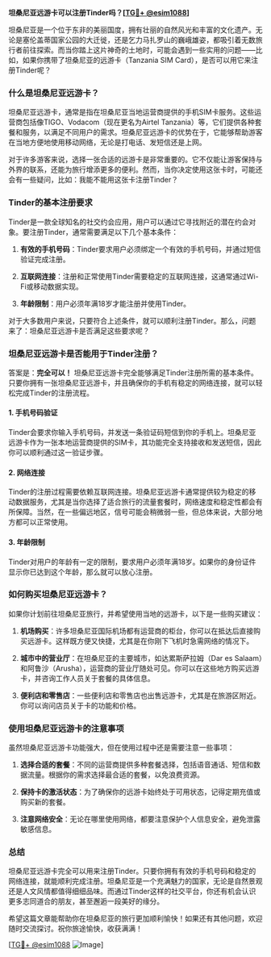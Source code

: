 **坦桑尼亚远游卡可以注册Tinder吗？[[TG💪+ @esim1088](https://t.me/s/esim1088)]**

坦桑尼亚是一个位于东非的美丽国度，拥有壮丽的自然风光和丰富的文化遗产。无论是塞伦盖蒂国家公园的大迁徙，还是乞力马扎罗山的巍峨雄姿，都吸引着无数旅行者前往探索。而当你踏上这片神奇的土地时，可能会遇到一些实用的问题——比如，如果你携带了坦桑尼亚的远游卡（Tanzania SIM Card），是否可以用它来注册Tinder呢？

### 什么是坦桑尼亚远游卡？

坦桑尼亚远游卡，通常是指在坦桑尼亚当地运营商提供的手机SIM卡服务。这些运营商包括像TIGO、Vodacom（现在更名为Airtel Tanzania）等，它们提供各种套餐和服务，以满足不同用户的需求。坦桑尼亚远游卡的优势在于，它能够帮助游客在当地方便地使用移动网络，无论是打电话、发短信还是上网。

对于许多游客来说，选择一张合适的远游卡是非常重要的。它不仅能让游客保持与外界的联系，还能为旅行增添更多的便利。然而，当你决定使用这张卡时，可能还会有一些疑问，比如：我能不能用这张卡注册Tinder？

### Tinder的基本注册要求

Tinder是一款全球知名的社交约会应用，用户可以通过它寻找附近的潜在约会对象。要注册Tinder，通常需要满足以下几个基本条件：

1. **有效的手机号码**：Tinder要求用户必须绑定一个有效的手机号码，并通过短信验证完成注册。
   
2. **互联网连接**：注册和正常使用Tinder需要稳定的互联网连接，这通常通过Wi-Fi或移动数据实现。

3. **年龄限制**：用户必须年满18岁才能注册并使用Tinder。

对于大多数用户来说，只要符合上述条件，就可以顺利注册Tinder。那么，问题来了：坦桑尼亚远游卡是否满足这些要求呢？

### 坦桑尼亚远游卡是否能用于Tinder注册？

答案是：**完全可以！** 坦桑尼亚远游卡完全能够满足Tinder注册所需的基本条件。只要你拥有一张坦桑尼亚远游卡，并且确保你的手机有稳定的网络连接，就可以轻松完成Tinder的注册流程。

#### 1. 手机号码验证

Tinder会要求你输入手机号码，并发送一条验证码短信到你的手机上。坦桑尼亚远游卡作为一张本地运营商提供的SIM卡，其功能完全支持接收和发送短信，因此你可以顺利通过这一验证步骤。

#### 2. 网络连接

Tinder的注册过程需要依赖互联网连接。坦桑尼亚远游卡通常提供较为稳定的移动数据服务，尤其是当你选择了适合旅行的流量套餐时，网络速度和稳定性都会有所保障。当然，在一些偏远地区，信号可能会稍微弱一些，但总体来说，大部分地方都可以正常使用。

#### 3. 年龄限制

Tinder对用户的年龄有一定的限制，要求用户必须年满18岁。如果你的身份证件显示你已达到这个年龄，那么就可以放心注册。

### 如何购买坦桑尼亚远游卡？

如果你计划前往坦桑尼亚旅行，并希望使用当地的远游卡，以下是一些购买建议：

1. **机场购买**：许多坦桑尼亚国际机场都有运营商的柜台，你可以在抵达后直接购买远游卡。这样既方便又快捷，尤其是在你刚下飞机时急需网络的情况下。

2. **城市中的营业厅**：在坦桑尼亚的主要城市，如达累斯萨拉姆（Dar es Salaam）和阿鲁沙（Arusha），运营商的营业厅随处可见。你可以在这些地方购买远游卡，并咨询工作人员关于套餐的具体信息。

3. **便利店和零售店**：一些便利店和零售店也出售远游卡，尤其是在旅游区附近。你可以询问店员关于卡的功能和价格。

### 使用坦桑尼亚远游卡的注意事项

虽然坦桑尼亚远游卡功能强大，但在使用过程中还是需要注意一些事项：

1. **选择合适的套餐**：不同的运营商提供多种套餐选择，包括语音通话、短信和数据流量。根据你的需求选择最合适的套餐，以免浪费资源。

2. **保持卡的激活状态**：为了确保你的远游卡始终处于可用状态，记得定期充值或购买新的套餐。

3. **注意网络安全**：无论在哪里使用网络，都要注意保护个人信息安全，避免泄露敏感信息。

### 总结

坦桑尼亚远游卡完全可以用来注册Tinder。只要你拥有有效的手机号码和稳定的网络连接，就能顺利完成注册。坦桑尼亚是一个充满魅力的国家，无论是自然景观还是人文风情都值得细细品味。而通过Tinder这样的社交平台，你还有机会认识更多志同道合的朋友，甚至邂逅一段美好的缘分。

希望这篇文章能帮助你在坦桑尼亚的旅行更加顺利愉快！如果还有其他问题，欢迎随时交流探讨。祝你旅途愉快，收获满满！

[[TG💪+ @esim1088](https://t.me/s/esim1088) ![Image](https://i.postimg.cc/4NQfJmqS/Snipaste-2025-05-13-00-14-12.png)]